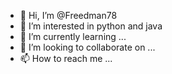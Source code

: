 - 👋 Hi, I’m @Freedman78
- 👀 I’m interested in python and java
- 🌱 I’m currently learning ...
- 💞️ I’m looking to collaborate on ...
- 📫 How to reach me ...

<!---
Freedman78/Freedman78 is a ✨ special ✨ repository because its `README.md` (this file) appears on your GitHub profile.
You can click the Preview link to take a look at your changes.
--->
